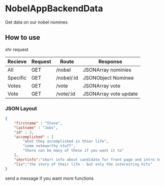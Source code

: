 # NobelAppBackendData
Get data on our nobel nomines

<h2> How to use </h2>

xhr request

Recieve | Request | Route | Response
--- | --- | --- | ---
All | GET | /nobel | JSONArray nominies
Specific | GET | /nobel/:id | JSONObject Nominee
Votes | GET | /vote | JSONArray vote
Vote | GET | /vote/:id | JSONArray vote update


<h3> JSON Layout </h3>

```json
{
	"firstname" : "Steve",
	"lastname" : "Jobs",
	"id" : 3,
	"accomplished" : [
		"what they accomplished in thier life",
		"some noteworthy stuff",
		"there can be many of these if you want it to"
	],
	"shortinfo":"short info about candidate for front page and intro text",
	"liv":"the story of their life - but only the interesting bits"
}
```

send a message if you want more functions
